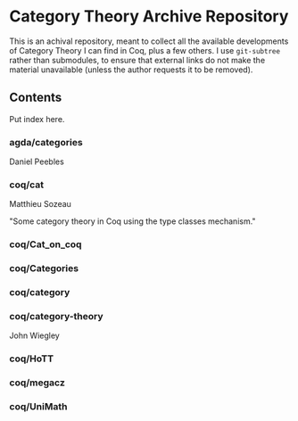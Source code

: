 # Category Theory Archive Repository

This is an achival repository, meant to collect all the available developments
of Category Theory I can find in Coq, plus a few others.  I use `git-subtree`
rather than submodules, to ensure that external links do not make the material
unavailable (unless the author requests it to be removed).

## Contents

Put index here.

### agda/categories

Daniel Peebles

### coq/cat

Matthieu Sozeau

"Some category theory in Coq using the type classes mechanism."

### coq/Cat_on_coq

### coq/Categories

### coq/category

### coq/category-theory

John Wiegley

### coq/HoTT

### coq/megacz

### coq/UniMath
